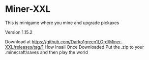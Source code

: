 # Miner-XXL
This is minigame where you mine and upgrade pickaxes 

Version 1.15.2


Download at https://github.com/Darko1green1LOrd/Miner-XXL/releases/tag/1
How Insall
Once Downloaded Put the .zip to your .minecraft/saves  and then play the world
